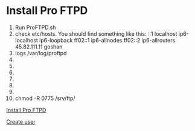 # Install Pro FTPD

1. Run ProFTPD.sh
2. check etc/hosts. You should find something like this:
::1     localhost ip6-localhost ip6-loopback
ff02::1 ip6-allnodes
ff02::2 ip6-allrouters
45.82.111.11 goshan
3. logs /var/log/proftpd
4. 
5. 
6. 
7. 
8. 
9. 
10. chmod -R 0775 /srv/ftp/ 

[Install Pro FTPD]()

[Create user](https://server-gu.ru/proftpd-users/)